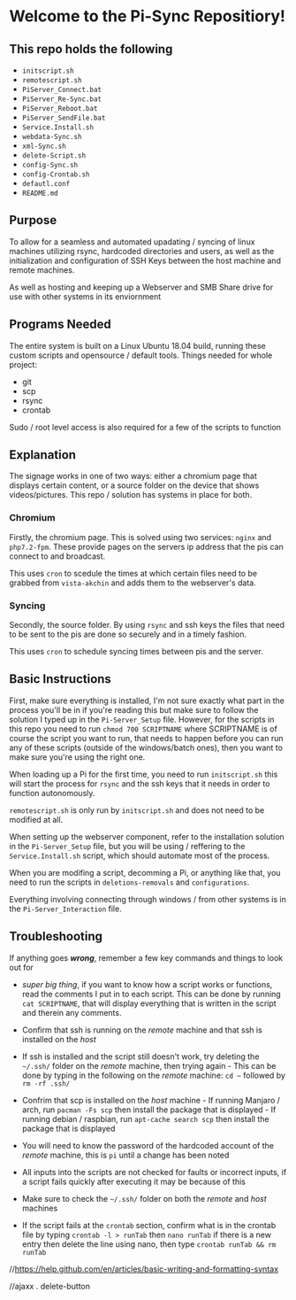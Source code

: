 # Welcome to the Pi-Sync Repositiory!

## This repo holds the following
- `initscript.sh`
- `remotescript.sh`
- `PiServer_Connect.bat`
- `PiServer_Re-Sync.bat`
- `PiServer_Reboot.bat`
- `PiServer_SendFile.bat`
- `Service.Install.sh`
- `webdata-Sync.sh`
- `xml-Sync.sh`
- `delete-Script.sh`
- `config-Sync.sh`
- `config-Crontab.sh`
- `defautl.conf`
- `README.md`
## Purpose
To allow for a seamless and automated upadating / syncing of linux machines utilizing rsync, hardcoded directories and users,
  as well as the initialization and configuration of SSH Keys between the host machine and remote machines. 
  
  As well as hosting and keeping up a Webserver and SMB Share drive for use with other systems in its enviornment  

## Programs Needed
The entire system is built on a Linux Ubuntu 18.04 build, running these custom scripts and opensource / default tools. 
Things needed for whole project: 
- git
- scp
- rsync
- crontab

Sudo / root level access is also required for a few of the scripts to function
## Explanation
  The signage works in one of two ways: either a chromium page that displays certain content, or a source folder on the device that shows videos/pictures.
  This repo / solution has systems in place for both. 
  ### Chromium
  Firstly, the chromium page. This is solved using two services: `nginx` and `php7.2-fpm`. These provide pages on the servers ip address that the pis can connect to and broadcast.

  This uses `cron` to scedule the times at which certain files need to be grabbed from `vista-akchin` and adds them to the webserver's data.
  ### Syncing
  Secondly, the source folder. By using `rsync` and ssh keys the files that need to be sent to the pis are done so securely and in a timely fashion. 
  
  This uses `cron` to schedule syncing times between pis and the server.

## Basic Instructions
First, make sure everything is installed, I'm not sure exactly what part in the process you'll be in if you're reading this but make sure to follow the solution I typed up in the `Pi-Server_Setup` file. However, for the scripts in this repo you need to run `chmod 700 SCRIPTNAME` where SCRIPTNAME is of course the script you want to run, that needs to happen before you can
run any of these scripts (outside of the windows/batch ones), then you want to make sure you're using the right one. 

When loading up a Pi for the first time, you need to run `initscript.sh` this will start the process for `rsync` and the ssh keys that it needs in order to function autonomously. 

`remotescript.sh` is only run by `initscript.sh` and does not need to be modified at all. 

When setting up the webserver component, refer to the installation solution in the `Pi-Server_Setup` file, but you will be using / reffering to the `Service.Install.sh` script, which should automate most 
of the process. 

When you are modifing a script, decomming a Pi, or anything like that, you need to run the scripts in `deletions-removals` and `configurations`. 

Everything involving connecting through windows / from other systems is in the `Pi-Server_Interaction` file. 
## Troubleshooting
If anything goes **_wrong_**, remember a few key commands and things to look out for 

- *super big thing*, if you want to know how a script works or functions, read the comments I put in to each script. This can be done by running `cat SCRIPTNAME`, that will display everything that is written in the script and therein any comments. 
- Confirm that ssh is running on the _remote_ machine and that ssh is installed on the _host_
- If ssh is installed and the script still doesn't work, try deleting the `~/.ssh/` folder on the _remote_ machine, then trying again
        - This can be done by typing in the following on the _remote_ machine: `cd ~` followed by `rm -rf .ssh/`
- Confrim that scp is installed on the _host_ machine
        - If running Manjaro / arch, run `pacman -Fs scp` then install the package that is displayed 
        - If running debian / raspbian, run `apt-cache search scp` then install the package that is displayed
        
- You will need to know the password of the hardcoded account of the _remote_ machine, this is `pi` until a change has been noted

 - All inputs into the scripts are not checked for faults or incorrect inputs, if a script fails quickly after executing it may be because of this
 
- Make sure to check the `~/.ssh/` folder on both the _remote_ and _host_ machines 

- If the script fails at the `crontab` section, confirm what is in the crontab file by typing `crontab -l > runTab` then `nano runTab` if there is a new entry then delete the line using nano, then type `crontab runTab && rm runTab`



//https://help.github.com/en/articles/basic-writing-and-formatting-syntax

//ajaxx . delete-button